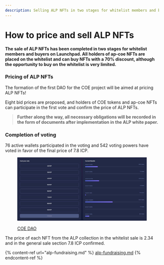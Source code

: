 ```yaml
---
description: Selling ALP NFTs in two stages for whitelist members and buyers on Launchpad
---
```


# How to price and sell ALP NFTs

**The sale of ALP NFTs has been completed in two stages for whitelist members and buyers on Launchpad. All holders of ap-coe NFTs are placed on the whitelist and can buy NFTs with a 70% discount, although the opportunity to buy on the whitelist is very limited.**

### Pricing of ALP NFTs

The formation of the first DAO for the COE project will be aimed at pricing ALP NFTs!

Eight bid prices are proposed, and holders of COE tokens and ap-coe NFTs can participate in the first vote and confirm the price of ALP NFTs.



> **Further along the way, all necessary obligations will be recorded in the form of documents after implementation in the ALP white paper.**

### Completion of voting

76 active wallets participated in the voting and 542 voting powers have voted in favor of the final price of 7.8 ICP.



<figure><img src="../../.gitbook/assets/ALP pc.JPG" alt=""><figcaption><p><a href="https://app.icpswap.com/voting/proposal/details/luns5-4iaaa-aaaan-qep5q-cai/1">COE DAO</a></p></figcaption></figure>

The price of each NFT from the ALP collection in the whitelist sale is 2.34 and in the general sale section 7.8 ICP confirmed.



{% content-ref url="alp-fundraising.md" %}
[alp-fundraising.md](alp-fundraising.md)
{% endcontent-ref %}
